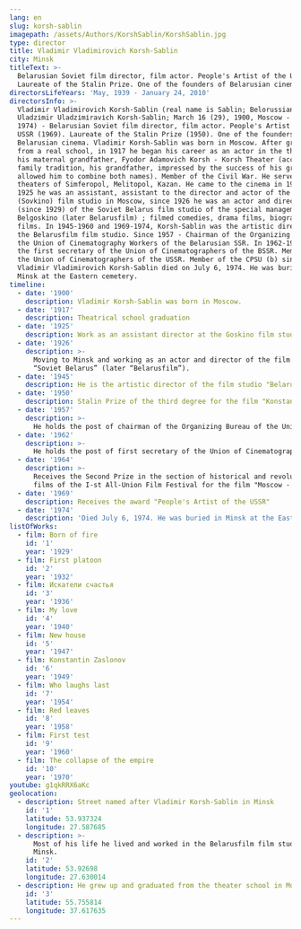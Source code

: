 ```yaml
---
lang: en
slug: korsh-sablin
imagepath: /assets/Authors/KorshSablin/KorshSablin.jpg
type: director
title: Vladimir Vladimirovich Korsh-Sablin
city: Minsk
titleText: >-
  Belarusian Soviet film director, film actor. People's Artist of the USSR.
  Laureate of the Stalin Prize. One of the founders of Belarusian cinema.
directorsLifeYears: 'May, 1939 - January 24, 2010'
directorsInfo: >-
  Vladimir Vladimirovich Korsh-Sablin (real name is Sablin; Belorussian.
  Uladzіmir Uladzіmіravіch Korsh-Sablin; March 16 (29), 1900, Moscow - July 6,
  1974) - Belarusian Soviet film director, film actor. People's Artist of the
  USSR (1969). Laureate of the Stalin Prize (1950). One of the founders of
  Belarusian cinema. Vladimir Korsh-Sablin was born in Moscow. After graduating
  from a real school, in 1917 he began his career as an actor in the theater of
  his maternal grandfather, Fyodor Adamovich Korsh - Korsh Theater (according to
  family tradition, his grandfather, impressed by the success of his grandson,
  allowed him to combine both names). Member of the Civil War. He served in the
  theaters of Simferopol, Melitopol, Kazan. He came to the cinema in 1923. Since
  1925 he was an assistant, assistant to the director and actor of the Goskino
  (Sovkino) film studio in Moscow, since 1926 he was an actor and director
  (since 1929) of the Soviet Belarus film studio of the special management
  Belgoskino (later Belarusfilm) ; filmed comedies, drama films, biographical
  films. In 1945-1960 and 1969-1974, Korsh-Sablin was the artistic director of
  the Belarusfilm film studio. Since 1957 - Chairman of the Organizing Bureau of
  the Union of Cinematography Workers of the Belarusian SSR. In 1962-1974 he was
  the first secretary of the Union of Cinematographers of the BSSR. Member of
  the Union of Cinematographers of the USSR. Member of the CPSU (b) since 1948.
  Vladimir Vladimirovich Korsh-Sablin died on July 6, 1974. He was buried in
  Minsk at the Eastern cemetery.
timeline:
  - date: '1900'
    description: Vladimir Korsh-Sablin was born in Moscow.
  - date: '1917'
    description: Theatrical school graduation
  - date: '1925'
    description: Work as an assistant director at the Goskino film studio in Moscow
  - date: '1926'
    description: >-
      Moving to Minsk and working as an actor and director of the film studio
      “Soviet Belarus” (later “Belarusfilm”).
  - date: '1945'
    description: He is the artistic director of the film studio "Belarusfilm"
  - date: '1950'
    description: Stalin Prize of the third degree for the film "Konstantin Zaslonov"
  - date: '1957'
    description: >-
      He holds the post of chairman of the Organizing Bureau of the Union of Cinematography Workers of the Belarusian SSR.
  - date: '1962'
    description: >-
      He holds the post of first secretary of the Union of Cinematographers of Belarus.
  - date: '1964'
    description: >-
      Receives the Second Prize in the section of historical and revolutionary
      films of the I-st All-Union Film Festival for the film "Moscow - Genoa".
  - date: '1969'
    description: Receives the award "People's Artist of the USSR"
  - date: '1974'
    description: 'Died July 6, 1974. He was buried in Minsk at the Eastern cemetery.'
listOfWorks:
  - film: Born of fire
    id: '1'
    year: '1929'
  - film: First platoon
    id: '2'
    year: '1932'
  - film: Искатели счастья
    id: '3'
    year: '1936' 
  - film: My love
    id: '4'
    year: '1940'
  - film: New house
    id: '5'
    year: '1947'
  - film: Konstantin Zaslonov
    id: '6'
    year: '1949'
  - film: Who laughs last
    id: '7'
    year: '1954'
  - film: Red leaves
    id: '8'
    year: '1958'
  - film: First test
    id: '9'
    year: '1960'
  - film: The collapse of the empire
    id: '10'
    year: '1970'
youtube: g1qkRRX6aKc
geolocation:
  - description: Street named after Vladimir Korsh-Sablin in Minsk
    id: '1'
    latitude: 53.937324
    longitude: 27.587685
  - description: >-
      Most of his life he lived and worked in the Belarusfilm film studio in
      Minsk.
    id: '2'
    latitude: 53.92698
    longitude: 27.630014
  - description: He grew up and graduated from the theater school in Moscow
    id: '3'
    latitude: 55.755814
    longitude: 37.617635
---
```


